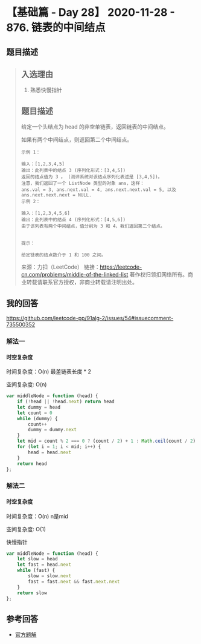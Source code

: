 # 【基础篇 - Day 28】 2020-11-28 - 876. 链表的中间结点

## 题目描述

> ## 入选理由
>
> 1. 熟悉快慢指针
>
> ## 题目描述
>
> 给定一个头结点为 head 的非空单链表，返回链表的中间结点。
>
> 如果有两个中间结点，则返回第二个中间结点。
>
>  
>
> ```
> 示例 1：
> 
> 输入：[1,2,3,4,5]
> 输出：此列表中的结点 3 (序列化形式：[3,4,5])
> 返回的结点值为 3 。 (测评系统对该结点序列化表述是 [3,4,5])。
> 注意，我们返回了一个 ListNode 类型的对象 ans，这样：
> ans.val = 3, ans.next.val = 4, ans.next.next.val = 5, 以及 ans.next.next.next = NULL.
> 示例 2：
> 
> 输入：[1,2,3,4,5,6]
> 输出：此列表中的结点 4 (序列化形式：[4,5,6])
> 由于该列表有两个中间结点，值分别为 3 和 4，我们返回第二个结点。
>  
> 
> 提示：
> 
> 给定链表的结点数介于 1 和 100 之间。
> ```
>
> 来源：力扣（LeetCode）
> 链接：https://leetcode-cn.com/problems/middle-of-the-linked-list
> 著作权归领扣网络所有。商业转载请联系官方授权，非商业转载请注明出处。

## 我的回答

https://github.com/leetcode-pp/91alg-2/issues/54#issuecomment-735500352

### 解法一

#### 时空复杂度

时间复杂度：O(n) 最差链表长度 * 2 

空间复杂度:   O(n)

```js
var middleNode = function (head) {
    if (!head || !head.next) return head
    let dummy = head
    let count = 0
    while (dummy) {
        count++
        dummy = dummy.next
    }
    let mid = count % 2 === 0 ? (count / 2) + 1 : Math.ceil(count / 2)
    for (let i = 1; i < mid; i++) {
        head = head.next
    }
    return head
};
```

### 解法二

#### 时空复杂度

时间复杂度：O(n)  n是mid

空间复杂度:   O(1)

快慢指针

```js
var middleNode = function (head) {
    let slow = head
    let fast = head.next
    while (fast) {
        slow = slow.next
        fast = fast.next && fast.next.next
    }
    return slow
};
```



## 参考回答

- [官方题解](https://github.com/leetcode-pp/91alg-2/blob/master/solution/basic/d28.middle-of-the-linked-list.md)
